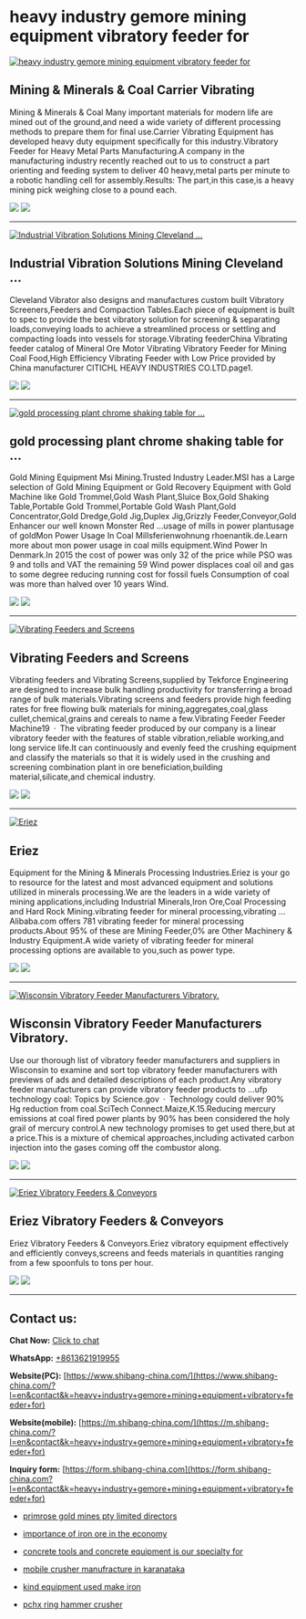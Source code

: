 # heavy industry gemore mining equipment vibratory feeder for

<a href="https://swt.shibang-china.com/?l=en&img&k=heavy+industry+gemore+mining+equipment+vibratory+feeder+for" target="_blank">![heavy industry gemore mining equipment vibratory feeder for](http://static.shibang-china.com/all-800x300/718.jpg)</a>

## Mining &amp; Minerals &amp; Coal Carrier Vibrating
Mining &amp; Minerals &amp; Coal Many important materials for modern life are mined out of the ground,and need a wide variety of different processing methods to prepare them for final use.Carrier Vibrating Equipment has developed heavy duty equipment specifically for this industry.Vibratory Feeder for Heavy Metal Parts Manufacturing.A company in the manufacturing industry recently reached out to us to construct a part orienting and feeding system to deliver 40 heavy,metal parts per minute to a robotic handling cell for assembly.Results: The part,in this case,is a heavy mining pick weighing close to a pound each.


<a href="https://whatsapp.shibangsoft.com/WhatsApp.php" target="_blank" title="WhatsApp">![](http://static.shibang-china.com/icon/whatsapp.png)</a> <a href="https://swt.shibang-china.com/?l=en&icon&k=heavy+industry+gemore+mining+equipment+vibratory+feeder+for" target="_blank">![](http://static.shibang-china.com/icon/chat-en.png)</a>

---

<a href="https://swt.shibang-china.com/?l=en&img&k=heavy+industry+gemore+mining+equipment+vibratory+feeder+for" target="_blank">![Industrial Vibration Solutions Mining Cleveland …](http://static.shibang-china.com/all-800x300/1489.jpg)</a>

## Industrial Vibration Solutions Mining Cleveland …
Cleveland Vibrator also designs and manufactures custom built Vibratory Screeners,Feeders and Compaction Tables.Each piece of equipment is built to spec to provide the best vibratory solution for screening &amp; separating loads,conveying loads to achieve a streamlined process or settling and compacting loads into vessels for storage.Vibrating feederChina Vibrating feeder catalog of Mineral Ore Motor Vibrating Vibratory Feeder for Mining Coal Food,High Efficiency Vibrating Feeder with Low Price provided by China manufacturer CITICHL HEAVY INDUSTRIES CO.LTD.page1.


<a href="https://whatsapp.shibangsoft.com/WhatsApp.php" target="_blank" title="WhatsApp">![](http://static.shibang-china.com/icon/whatsapp.png)</a> <a href="https://swt.shibang-china.com/?l=en&icon&k=heavy+industry+gemore+mining+equipment+vibratory+feeder+for" target="_blank">![](http://static.shibang-china.com/icon/chat-en.png)</a>

---

<a href="https://swt.shibang-china.com/?l=en&img&k=heavy+industry+gemore+mining+equipment+vibratory+feeder+for" target="_blank">![gold processing plant chrome shaking table for …](http://static.shibang-china.com/all-800x300/949.jpg)</a>

## gold processing plant chrome shaking table for …
Gold Mining Equipment Msi Mining.Trusted Industry Leader.MSI has a Large selection of Gold Mining Equipment or Gold Recovery Equipment with Gold Machine like Gold Trommel,Gold Wash Plant,Sluice Box,Gold Shaking Table,Portable Gold Trommel,Portable Gold Wash Plant,Gold Concentrator,Gold Dredge,Gold Jig,Duplex Jig,Grizzly Feeder,Conveyor,Gold Enhancer our well known Monster Red …usage of mills in power plantusage of goldMon Power Usage In Coal Millsferienwohnung rhoenantik.de.Learn more about mon power usage in coal mills equipment.Wind Power In Denmark.In 2015 the cost of power was only 32 of the price while PSO was 9 and tolls and VAT the remaining 59 Wind power displaces coal oil and gas to some degree reducing running cost for fossil fuels Consumption of coal was more than halved over 10 years Wind.


<a href="https://whatsapp.shibangsoft.com/WhatsApp.php" target="_blank" title="WhatsApp">![](http://static.shibang-china.com/icon/whatsapp.png)</a> <a href="https://swt.shibang-china.com/?l=en&icon&k=heavy+industry+gemore+mining+equipment+vibratory+feeder+for" target="_blank">![](http://static.shibang-china.com/icon/chat-en.png)</a>

---

<a href="https://swt.shibang-china.com/?l=en&img&k=heavy+industry+gemore+mining+equipment+vibratory+feeder+for" target="_blank">![Vibrating Feeders and Screens](http://static.shibang-china.com/all-800x300/472.jpg)</a>

## Vibrating Feeders and Screens
Vibrating feeders and Vibrating Screens,supplied by Tekforce Engineering are designed to increase bulk handling productivity for transferring a broad range of bulk materials.Vibrating screens and feeders provide high feeding rates for free flowing bulk materials for mining,aggregates,coal,glass cullet,chemical,grains and cereals to name a few.Vibrating Feeder Feeder Machine19&ensp;&#0183;&ensp;The vibrating feeder produced by our company is a linear vibratory feeder with the features of stable vibration,reliable working,and long service life.It can continuously and evenly feed the crushing equipment and classify the materials so that it is widely used in the crushing and screening combination plant in ore beneficiation,building material,silicate,and chemical industry.


<a href="https://whatsapp.shibangsoft.com/WhatsApp.php" target="_blank" title="WhatsApp">![](http://static.shibang-china.com/icon/whatsapp.png)</a> <a href="https://swt.shibang-china.com/?l=en&icon&k=heavy+industry+gemore+mining+equipment+vibratory+feeder+for" target="_blank">![](http://static.shibang-china.com/icon/chat-en.png)</a>

---

<a href="https://swt.shibang-china.com/?l=en&img&k=heavy+industry+gemore+mining+equipment+vibratory+feeder+for" target="_blank">![Eriez](http://static.shibang-china.com/all-800x300/951.jpg)</a>

## Eriez
Equipment for the Mining &amp; Minerals Processing Industries.Eriez is your go to resource for the latest and most advanced equipment and solutions utilized in minerals processing.We are the leaders in a wide variety of mining applications,including Industrial Minerals,Iron Ore,Coal Processing and Hard Rock Mining.vibrating feeder for mineral processing,vibrating …Alibaba.com offers 781 vibrating feeder for mineral processing products.About 95% of these are Mining Feeder,0% are Other Machinery &amp; Industry Equipment.A wide variety of vibrating feeder for mineral processing options are available to you,such as power type.


<a href="https://whatsapp.shibangsoft.com/WhatsApp.php" target="_blank" title="WhatsApp">![](http://static.shibang-china.com/icon/whatsapp.png)</a> <a href="https://swt.shibang-china.com/?l=en&icon&k=heavy+industry+gemore+mining+equipment+vibratory+feeder+for" target="_blank">![](http://static.shibang-china.com/icon/chat-en.png)</a>

---

<a href="https://swt.shibang-china.com/?l=en&img&k=heavy+industry+gemore+mining+equipment+vibratory+feeder+for" target="_blank">![Wisconsin Vibratory Feeder Manufacturers Vibratory.](http://static.shibang-china.com/all-800x300/919.jpg)</a>

## Wisconsin Vibratory Feeder Manufacturers Vibratory.
Use our thorough list of vibratory feeder manufacturers and suppliers in Wisconsin to examine and sort top vibratory feeder manufacturers with previews of ads and detailed descriptions of each product.Any vibratory feeder manufacturers can provide vibratory feeder products to …ufp technology coal: Topics by Science.gov&ensp;&#0183;&ensp;Technology could deliver 90% Hg reduction from coal.SciTech Connect.Maize,K.15.Reducing mercury emissions at coal fired power plants by 90% has been considered the holy grail of mercury control.A new technology promises to get used there,but at a price.This is a mixture of chemical approaches,including activated carbon injection into the gases coming off the combustor along.


<a href="https://whatsapp.shibangsoft.com/WhatsApp.php" target="_blank" title="WhatsApp">![](http://static.shibang-china.com/icon/whatsapp.png)</a> <a href="https://swt.shibang-china.com/?l=en&icon&k=heavy+industry+gemore+mining+equipment+vibratory+feeder+for" target="_blank">![](http://static.shibang-china.com/icon/chat-en.png)</a>

---

<a href="https://swt.shibang-china.com/?l=en&img&k=heavy+industry+gemore+mining+equipment+vibratory+feeder+for" target="_blank">![Eriez Vibratory Feeders &amp; Conveyors](http://static.shibang-china.com/all-800x300/1319.jpg)</a>

## Eriez Vibratory Feeders &amp; Conveyors
Eriez Vibratory Feeders &amp; Conveyors.Eriez vibratory equipment effectively and efficiently conveys,screens and feeds materials in quantities ranging from a few spoonfuls to tons per hour.

<a href="https://whatsapp.shibangsoft.com/WhatsApp.php" target="_blank" title="WhatsApp">![](http://static.shibang-china.com/icon/whatsapp.png)</a> <a href="https://swt.shibang-china.com/?l=en&icon&k=heavy+industry+gemore+mining+equipment+vibratory+feeder+for" target="_blank">![](http://static.shibang-china.com/icon/chat-en.png)</a>

---
## Contact us:

**Chat Now:** [Click to chat](https://swt.shibang-china.com?l=en&contact&k=heavy+industry+gemore+mining+equipment+vibratory+feeder+for)

**WhatsApp:**  [+8613621919955](https://whatsapp.shibangsoft.com/WhatsApp.php)

**Website(PC):** [https://www.shibang-china.com/](https://www.shibang-china.com/?l=en&contact&k=heavy+industry+gemore+mining+equipment+vibratory+feeder+for)

**Website(mobile):** [https://m.shibang-china.com/](https://m.shibang-china.com/?l=en&contact&k=heavy+industry+gemore+mining+equipment+vibratory+feeder+for)

**Inquiry form:** [https://form.shibang-china.com](https://form.shibang-china.com?l=en&contact&k=heavy+industry+gemore+mining+equipment+vibratory+feeder+for)

* [primrose gold mines pty limited directors](../157/primrose%20gold%20mines%20pty%20limited%20directors.md)

* [importance of iron ore in the economy](../154/importance%20of%20iron%20ore%20in%20the%20economy.md)

* [concrete tools and concrete equipment is our specialty for](../156/concrete%20tools%20and%20concrete%20equipment%20is%20our%20specialty%20for.md)

* [mobile crusher manufracture in karanataka](../154/mobile%20crusher%20manufracture%20in%20karanataka.md)

* [kind equipment used make iron](../154/kind%20equipment%20used%20make%20iron.md)

* [pchx ring hammer crusher](../157/pchx%20ring%20hammer%20crusher.md)